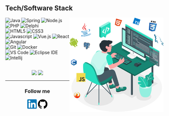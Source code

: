## Tech/Software Stack

<img width="300px" height="300px" align="right" title="LinkedIn" src="https://raw.githubusercontent.com/rpcajr/rpcajr/master/images/couto.svg"/>

![Java](https://img.shields.io/static/v1?style=for-the-badge&logo=java&message=Java&label=&color=007396&labelColor=000000)
![Spring](https://img.shields.io/static/v1?style=for-the-badge&logo=Spring&message=Spring&label=&color=6DB33F&labelColor=000000)
![Node.js](https://img.shields.io/static/v1?style=for-the-badge&logo=node.js&message=Node.js&label=&color=339933&labelColor=000000)
![PHP](https://img.shields.io/static/v1?style=for-the-badge&logo=php&message=PHP&label=&color=777BB4&labelColor=000000)
![Delphi](https://img.shields.io/static/v1?style=for-the-badge&logo=Delphi&message=Delphi&label=&color=EE1F35&labelColor=000000)
<br/>
![HTML5](https://img.shields.io/static/v1?style=for-the-badge&logo=html5&message=HTML5&label=&color=E34F26&labelColor=000000)
![CSS3](https://img.shields.io/static/v1?style=for-the-badge&logo=css3&message=CSS3&label=&color=1572B6&labelColor=000000)
![Javascript](https://img.shields.io/static/v1?style=for-the-badge&logo=javascript&message=Javascript&label=&color=F7DF1E&labelColor=000000)
![Vue.js](https://img.shields.io/static/v1?style=for-the-badge&logo=vue.js&message=Vue.js&label=&color=4FC08D&labelColor=000000)
![React](https://img.shields.io/static/v1?style=for-the-badge&logo=react&message=React&label=&color=61DAFB&labelColor=000000)
![Angular](https://img.shields.io/static/v1?style=for-the-badge&logo=angular&message=Angular&label=&color=db1e1e&labelColor=000000)
<br/>
![Git](https://img.shields.io/static/v1?style=for-the-badge&logo=git&message=Git&label=&color=F05032&labelColor=000000)
![Docker](https://img.shields.io/static/v1?style=for-the-badge&logo=docker&message=Docker&label=&color=2496ED&labelColor=000000)
<br/>
![VS Code](https://img.shields.io/static/v1?style=for-the-badge&logo=visual-studio-code&message=VS%20Code&label=&color=007ACC&labelColor=000000)
![Eclipse IDE](https://img.shields.io/static/v1?style=for-the-badge&logo=Eclipse-IDE&message=Eclipse%20IDE&label=&color=2C2255&labelColor=000000)
![Intellij](https://img.shields.io/static/v1?style=for-the-badge&logo=Intellij-IDEA&message=Intellij&label=&color=0a63df&labelColor=000000)
<br/><br/>


<p align="center">
<img src = "https://github-readme-stats.vercel.app/api?username=rpcajr&show_icons=true&theme=dark&line_height=40">
  <img src = "https://github-readme-stats.vercel.app/api/top-langs/?username=rpcajr&theme=dark">
</p>

<hr/>

<p align="center">

<h3 align="center">Follow me</h3>
<p align="center">
<a href="https://www.linkedin.com/in/phillipe-couto-70655258/"><img height="30" width="30" title="LinkedIn" src="https://raw.githubusercontent.com/rpcajr/rpcajr/master/images/linkedin.svg"/></a>
<a href="https://github.com/rpcajr"><img  height="30" width="30"  title="GitHub" src="https://raw.githubusercontent.com/rpcajr/rpcajr/master/images/github.svg"/></a>
</p>
</p>

